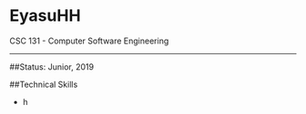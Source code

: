 EyasuHH
==========================

CSC 131 - Computer Software Engineering
___________


##Status: Junior, 2019

##Technical Skills

* h
